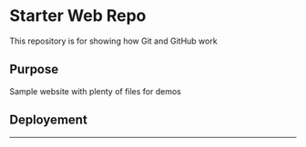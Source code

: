 # Starter Web Repo

This repository is for showing how Git and GitHub work

## Purpose

Sample website with plenty of files for demos


## Deployement 

-----------


